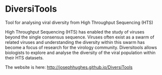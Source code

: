 DiversiTools
============

Tool for analysing viral diversity from High Throughput Sequencing (HTS)

High Throughput Sequencing (HTS) has enabled the study of viruses beyond the single consensus sequence. Viruses often exist as a swarm of related viruses and understanding the diversity within this swarm has become a focus of research for the virology community. Diversitools allows biologists to explore and analyse the diversity of the viral population within their HTS datasets.


The website is here: http://josephhughes.github.io/DiversiTools

